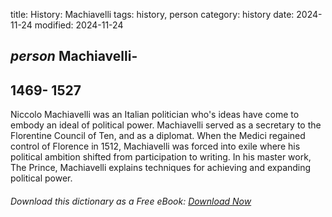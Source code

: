title: History: Machiavelli
tags: history, person
category: history
date: 2024-11-24
modified: 2024-11-24

## _person_ Machiavelli-
 1469-
1527
-
Niccolo Machiavelli was an
 Italian politician who's ideas have come to embody an ideal of
 political power. Machiavelli served as a secretary to the
 Florentine Council of Ten, and as a diplomat. When the Medici
 regained control of Florence in 1512,
 Machiavelli was forced
 into exile where his political ambition shifted from participation
 to writing. In his master work, The Prince, Machiavelli
 explains techniques for achieving and expanding political power.


###### Download *this* dictionary as a Free eBook: [Download Now]({static}static/SerfHistoryDictionary.pdf)


